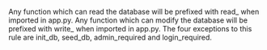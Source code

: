 Any function which can read the database will be prefixed with read_ when imported in app.py.
Any function which can modify the database will be prefixed with write_ when imported in app.py.
The four exceptions to this rule are init_db, seed_db, admin_required and login_required.